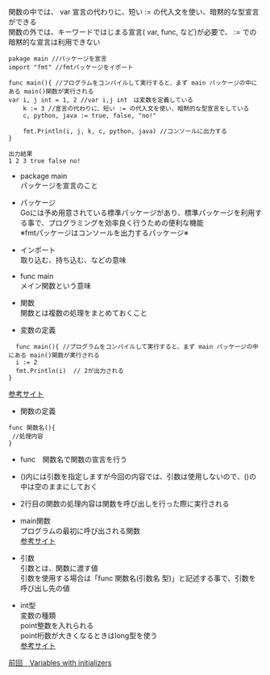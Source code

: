 関数の中では、 var 宣言の代わりに、短い := の代入文を使い、暗黙的な型宣言ができる<br>
関数の外では、キーワードではじまる宣言( var, func, など)が必要で、 := での暗黙的な宣言は利用できない<br>

```
pakage main //パッケージを宣言
import "fmt" //fmtパッケージをイポート

func main(){ //プログラムをコンパイルして実行すると、まず main パッケージの中にある main()関数が実行される
var i, j int = 1, 2 //var i,j int　は変数を定義している
	k := 3 //宣言の代わりに、短い := の代入文を使い、暗黙的な型宣言をしている
	c, python, java := true, false, "no!"

	fmt.Println(i, j, k, c, python, java) //コンソールに出力する
}

出力結果　
1 2 3 true false no!
```

- package main<br>
 パッケージを宣言のこと<br>
 
- パッケージ<br>
 Goには予め用意されている標準パッケージがあり、標準パッケージを利用する事で、プログラミングを効率良く行うための便利な機能<br>
 ※fmtパッケージはコンソールを出力するパッケージ※<br>
  
- インポート　<br>
取り込む、持ち込む、などの意味<br>
 
- func main<br>
 メイン関数という意味<br>
    
- 関数<br>
関数とは複数の処理をまとめておくこと<br>

- 変数の定義
```
  func main(){ //プログラムをコンパイルして実行すると、まず main パッケージの中にある main()関数が実行される
  i := 2
  fmt.Println(i)  // 2が出力される
}
```
<a href="https://y-hiroyuki.xyz/go/variable/what-is-variable">参考サイト</a>


- 関数の定義
```
func 関数名(){
 //処理内容
}
```

- func　関数名で関数の宣言を行う<br>
- ()内には引数を指定しますが今回の内容では、引数は使用しないので、()の中は空のままにしておく<br>
- 2行目の関数の処理内容は関数を呼び出しを行った際に実行される<br>

- main関数<br>
プログラムの最初に呼び出される関数<br>
<a href="https://zenn.dev/kubo_programmer/articles/990891ff3a43c5">参考サイト</a>

- 引数<br>
引数とは、関数に渡す値<br>
引数を使用する場合は「func 関数名(引数名 型)」と記述する事で、引数を呼び出し先の値<br>

- int型<br>
変数の種類<br>
point整数を入れられる<br>
point桁数が大きくなるときはlong型を使う<br>
<a href="https://wa3.i-3-i.info/word14966.html">参考サイト</a>

<a href="https://github.com/morimotoyuuki111/Go2/blob/main/Variables%20with%20initializers.md">前回　Variables with initializers</a>
